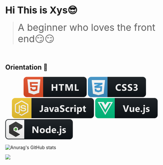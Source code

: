 <!--
 * @Descripttion: Spicy chicken
 * @Author: YuShu Xiao
 * @Date: 2023-02-22 19:33:41
 * @LastEditors: YuShu Xiao
 * @LastEditTime: 2023-02-22 20:30:43
-->
# <div style="font-size:30px;" >Hi This  is Xys😎</div>
><div style="font-size:30px">A beginner who loves the front end😏😏</div>
<br/>

## Orientation 🤖
<div align="center"><img src="./assets/html.svg"/>
<img src="./assets/css3.svg"/>
<img src="./assets/js.svg"/>
<img src="./assets/vue.svg"/></div>
<img src="./assets/nodejs_larger.svg"/></div>

<!-- Github Stats -->

![Anurag's GitHub stats](https://github-readme-stats.vercel.app/api?username=xysccc&show_icons=true)

![](https://hit.yhype.me/github/profile?user_id=57290456)

